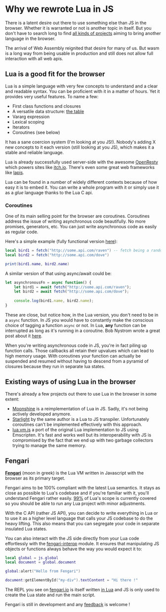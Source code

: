 # Why we rewrote Lua in JS

There is a latent desire out there to use something else than JS in the browser. Whether it is warranted or not is another topic in itself. But you don't have to search long to find [all kinds of projects](https://github.com/jashkenas/coffeescript/wiki/List-of-languages-that-compile-to-JS) aiming to bring another language in the browser.

The arrival of Web Assembly reignited that desire for many of us. But wasm is a long way from being usable in production and still does not allow full interaction with all web apis.

## Lua is a good fit for the browser

Lua is a simple language with very few concepts to understand and a clear and readable syntax. You can be proficient with it in a matter of hours. Yet it provides very useful features. To name a few:
- First class functions and closures
- A versatile data structure: [the table](http://www.lua.org/pil/2.5.html)
- Vararg expression
- Lexical scoping
- Iterators
- Coroutines (see below)

It has a sane coercion system (I'm looking at you JS!). Nobody's adding X new concepts to it each version (still looking at you JS), which makes it a stable and reliable language.

Lua is already successfully used server-side with the awesome [OpenResty](https://openresty.org/en/) which powers sites like [itch.io](https://itch.io/). There's even some great web frameworks like [lapis](http://leafo.net/lapis/).

Lua can be found in a number of widely different contexts because of how easy it is to embed it. You can write a whole program with it or simply use it as a *glue* language thanks to the Lua C api.

### Coroutines

One of its main selling point for the browser are coroutines. Coroutines address the issue of writing asynchronous code beautifully. No more promises, generators, etc. You can just write asynchronous code as easily as regular code.

Here's a simple example (fully functional version [here](https://gist.github.com/giann/f231cce5f17bde18aceb8537855cd51c)):
```lua
local bird1 = fetch("http://some.api.com/raven") -- fetch being a random xhr call
local bird2 = fetch("http://some.api.com/dove")

print(bird1.name, bird2.name)
```

A similar version of that using async/await could be:
```javascript
let asynchronousFn = async function() {
    let bird1 = await fetch("http://some.api.com/raven");
    let bird2 = await fetch("http://some.api.com/dove");
        
    console.log(bird1.name, bird2.name);
}
```

These are close, but notice how, in the Lua version, you don't need to be in a `async` function. In JS you would have to constantly make the conscious choice of tagging a function `async` or not. In Lua, **any** function can be interrupted as long as it's running in a coroutine. Bob Nystrom wrote a great post about it [here](http://journal.stuffwithstuff.com/2015/02/01/what-color-is-your-function/).

When you're writing asynchronous code in JS, you're in fact piling up function calls. Those callbacks all retain their upvalues which can lead to high memory usage. With coroutines your function can actually be suspended and resumed without having to descend from a pyramid of closures because they run in separate lua states.

## Existing ways of using Lua in the browser

There's already a few projects out there to use Lua in the browser in some extent:
- [Moonshine](http://moonshinejs.org/) is a reimplementation of Lua in JS. Sadly, it's not being actively developed anymore.
- [Starlight](http://starlight.paulcuth.me.uk/) by the same author is a Lua to JS transpiler. Unfortunately coroutines can't be implemented effectively with this approach.
- [lua.vm.js](https://daurnimator.github.io/lua.vm.js/lua.vm.js.html) a port of the original Lua implementation to JS using Emscripten. It's fast and works well but its interoperability with JS is compromised by the fact that we end up with two garbage collectors trying to manage the same memory.

## Fengari

[**Fengari**](http://fengari.io/) (moon in greek) is the Lua VM written in Javascript with the browser as its primary target.

Fengari aims to be 100% compliant with the latest Lua semantics. It stays as close as possible to Lua's codebase and if you're familiar with it, you'll understand Fengari rather easily. [99%](https://github.com/fengari-lua/fengari#so-far) of Lua's scope is currently covered so you should be able to run any Lua project with minor adjustments.

With the C API (rather JS API), you can decide to write everything in Lua or to use it as a higher level language that calls your JS codebase to do the heavy lifting. This also means that you can segregate your code in separate insulated Lua states.

You can also interact with the JS side directly from your Lua code effortlessly with the [fengari-interop](https://github.com/fengari-lua/fengari-interop) module. It ensures that manipulating JS objects or functions always behave the way you would expect it to:

```lua
local global = js.global
local document = global.document

global:alert("Hello from Fengari")

document:getElementById("my-div").textContent = "Hi there !"
```

The REPL you see on [fengari.io](http://fengari.io/) is itself written [in Lua](https://github.com/fengari-lua/fengari-web-cli/blob/master/src/web-cli.lua) and JS is only used to create the Lua state and run the main script.

Fengari is still in development and any [feedback](https://github.com/fengari-lua/fengari/issues) is welcome !
